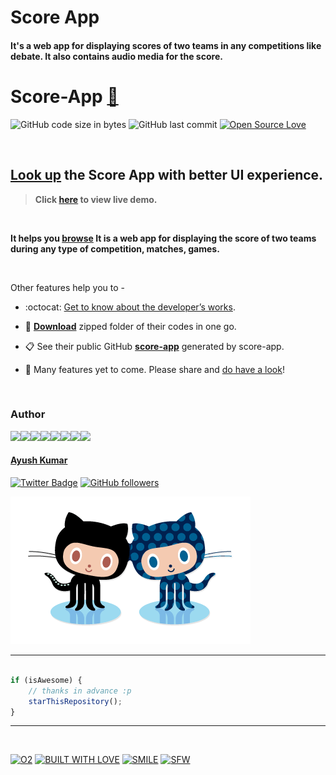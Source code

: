 # Score App

#### It's a web app for displaying scores of two teams in any competitions like debate. It also contains audio media for the score.

# Score-App  [:mag_right:](https://score-app-1.netlify.app/)

![GitHub code size in bytes](https://img.shields.io/github/languages/code-size/Ayush7614/Score-App?logo=github) ![GitHub last commit](https://img.shields.io/github/last-commit/Ayush7614/Score-App?logo=github) [![Open Source Love](https://badges.frapsoft.com/os/v2/open-source.svg?v=103)](https://github.com/Ayush7614)

<br>

## [Look up](https://score-app-1.netlify.app//) the Score App with better UI experience.

> **Click [here](https://score-app-1.netlify.app/) to view live demo.**

<br>

**It helps you [browse](https://score-app-1.netlify.app/) It is a web app for displaying the score of two teams during any type of competition, matches, games.**

<br>

Other features help you to -

- :octocat: [Get to know about the developer’s works](https://score-app-1.netlify.app/).
 
- :file_folder: **[Download](https://score-app-1.netlify.app/)** zipped folder of their codes in one go.
 
- :clipboard: See their public GitHub **[score-app](https://score-app-1.netlify.app/)** generated by score-app.
 
 
- :construction: Many features yet to come. Please share and [do have a look](https://score-app-1.netlify.app/)!

<br>

### Author

[![](https://sourcerer.io/fame/vinitshahdeo/vinitshahdeo/GitHubLookBook/images/0)](https://sourcerer.io/fame/vinitshahdeo/vinitshahdeo/GitHubLookBook/links/0)[![](https://sourcerer.io/fame/vinitshahdeo/vinitshahdeo/GitHubLookBook/images/1)](https://sourcerer.io/fame/vinitshahdeo/vinitshahdeo/GitHubLookBook/links/1)[![](https://sourcerer.io/fame/vinitshahdeo/vinitshahdeo/GitHubLookBook/images/2)](https://sourcerer.io/fame/vinitshahdeo/vinitshahdeo/GitHubLookBook/links/2)[![](https://sourcerer.io/fame/vinitshahdeo/vinitshahdeo/GitHubLookBook/images/3)](https://sourcerer.io/fame/vinitshahdeo/vinitshahdeo/GitHubLookBook/links/3)[![](https://sourcerer.io/fame/vinitshahdeo/vinitshahdeo/GitHubLookBook/images/4)](https://sourcerer.io/fame/vinitshahdeo/vinitshahdeo/GitHubLookBook/links/4)[![](https://sourcerer.io/fame/vinitshahdeo/vinitshahdeo/GitHubLookBook/images/5)](https://sourcerer.io/fame/vinitshahdeo/vinitshahdeo/GitHubLookBook/links/5)[![](https://sourcerer.io/fame/vinitshahdeo/vinitshahdeo/GitHubLookBook/images/6)](https://sourcerer.io/fame/vinitshahdeo/vinitshahdeo/GitHubLookBook/links/6)[![](https://sourcerer.io/fame/vinitshahdeo/vinitshahdeo/GitHubLookBook/images/7)](https://sourcerer.io/fame/vinitshahdeo/vinitshahdeo/GitHubLookBook/links/7)

#### [Ayush Kumar](https://www.linkedin.com/in/ayush-kumar-%F0%9F%87%AE%F0%9F%87%B3-984443191/)

[![Twitter Badge](https://img.shields.io/twitter/follow/AyushKu38757918.svg?style=social)](https://twitter.com/AyushKu38757918) [![GitHub followers](https://img.shields.io/github/followers/Ayush7614.svg?label=Follow%20@Ayush7614&style=social)](https://github.com/Ayush7614)

[![octocat](forkit.gif)](https://score-app-1.netlify.app/)

---------

```javascript

if (isAwesome) {
    // thanks in advance :p
    starThisRepository();
}

```

-----------

<br>

[![O2](https://forthebadge.com/images/badges/powered-by-oxygen.svg)](https://github.com/vinitshahdeo) [![BUILT WITH LOVE](https://forthebadge.com/images/badges/built-with-love.svg)](https://github.com/vinitshahdeo)  [![SMILE](https://forthebadge.com/images/badges/makes-people-smile.svg)](https://github.com/vinitshahdeo) [![SFW](https://forthebadge.com/images/badges/kinda-sfw.svg)](https://github.com/vinitshahdeo)

